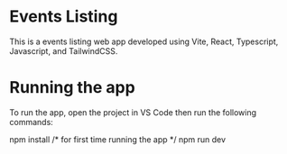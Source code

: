# Events Listing

This is a events listing web app developed using Vite, React, Typescript, Javascript, and TailwindCSS.

# Running the app

To run the app, open the project in VS Code then run the following commands:

npm install /* for first time running the app */
npm run dev

